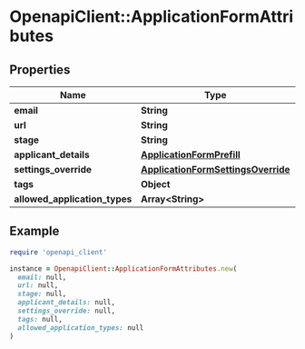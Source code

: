 # OpenapiClient::ApplicationFormAttributes

## Properties

| Name | Type | Description | Notes |
| ---- | ---- | ----------- | ----- |
| **email** | **String** |  | [optional] |
| **url** | **String** |  |  |
| **stage** | **String** |  | [optional] |
| **applicant_details** | [**ApplicationFormPrefill**](ApplicationFormPrefill.md) |  | [optional] |
| **settings_override** | [**ApplicationFormSettingsOverride**](ApplicationFormSettingsOverride.md) |  | [optional] |
| **tags** | **Object** |  | [optional] |
| **allowed_application_types** | **Array&lt;String&gt;** |  | [optional] |

## Example

```ruby
require 'openapi_client'

instance = OpenapiClient::ApplicationFormAttributes.new(
  email: null,
  url: null,
  stage: null,
  applicant_details: null,
  settings_override: null,
  tags: null,
  allowed_application_types: null
)
```

